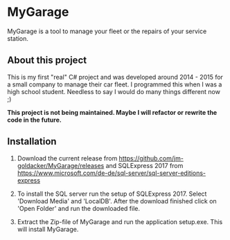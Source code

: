 # MyGarage

MyGarage is a tool to manage your fleet or the repairs of your service station. 

## About this project

This is my first "real" C# project and was developed around 2014 - 2015 for a small company to manage their car fleet. 
I programmed this when I was a high school student. Needless to say I would do many things different now ;)

<b>This project is not being maintained. Maybe I will refactor or rewrite the code in the future.</b>

## Installation

1. Download the current release from https://github.com/jm-goldacker/MyGarage/releases and SQLExpress 2017 from https://www.microsoft.com/de-de/sql-server/sql-server-editions-express

2. To install the SQL server run the setup of SQLExpress 2017. Select 'Download Media' and 'LocalDB'. After the download finished click on 'Open Folder' and run the downloaded file.

3. Extract the Zip-file of MyGarage and run the application setup.exe. This will install MyGarage.
